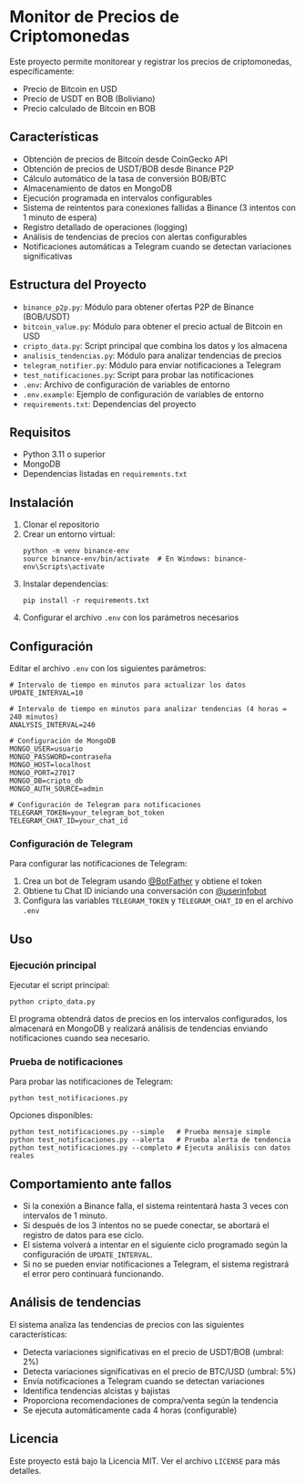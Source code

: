 # Monitor de Precios de Criptomonedas

Este proyecto permite monitorear y registrar los precios de criptomonedas, específicamente:
- Precio de Bitcoin en USD
- Precio de USDT en BOB (Boliviano)
- Precio calculado de Bitcoin en BOB


## Características

- Obtención de precios de Bitcoin desde CoinGecko API
- Obtención de precios de USDT/BOB desde Binance P2P
- Cálculo automático de la tasa de conversión BOB/BTC
- Almacenamiento de datos en MongoDB
- Ejecución programada en intervalos configurables
- Sistema de reintentos para conexiones fallidas a Binance (3 intentos con 1 minuto de espera)
- Registro detallado de operaciones (logging)
- Análisis de tendencias de precios con alertas configurables
- Notificaciones automáticas a Telegram cuando se detectan variaciones significativas

## Estructura del Proyecto

- `binance_p2p.py`: Módulo para obtener ofertas P2P de Binance (BOB/USDT)
- `bitcoin_value.py`: Módulo para obtener el precio actual de Bitcoin en USD
- `cripto_data.py`: Script principal que combina los datos y los almacena
- `analisis_tendencias.py`: Módulo para analizar tendencias de precios
- `telegram_notifier.py`: Módulo para enviar notificaciones a Telegram
- `test_notificaciones.py`: Script para probar las notificaciones
- `.env`: Archivo de configuración de variables de entorno
- `.env.example`: Ejemplo de configuración de variables de entorno
- `requirements.txt`: Dependencias del proyecto

## Requisitos

- Python 3.11 o superior
- MongoDB
- Dependencias listadas en `requirements.txt`

## Instalación

1. Clonar el repositorio
2. Crear un entorno virtual:
   ```
   python -m venv binance-env
   source binance-env/bin/activate  # En Windows: binance-env\Scripts\activate
   ```
3. Instalar dependencias:
   ```
   pip install -r requirements.txt
   ```
4. Configurar el archivo `.env` con los parámetros necesarios

## Configuración

Editar el archivo `.env` con los siguientes parámetros:

```
# Intervalo de tiempo en minutos para actualizar los datos
UPDATE_INTERVAL=10

# Intervalo de tiempo en minutos para analizar tendencias (4 horas = 240 minutos)
ANALYSIS_INTERVAL=240

# Configuración de MongoDB
MONGO_USER=usuario
MONGO_PASSWORD=contraseña
MONGO_HOST=localhost
MONGO_PORT=27017
MONGO_DB=cripto_db
MONGO_AUTH_SOURCE=admin

# Configuración de Telegram para notificaciones
TELEGRAM_TOKEN=your_telegram_bot_token
TELEGRAM_CHAT_ID=your_chat_id
```

### Configuración de Telegram

Para configurar las notificaciones de Telegram:

1. Crea un bot de Telegram usando [@BotFather](https://t.me/BotFather) y obtiene el token
2. Obtiene tu Chat ID iniciando una conversación con [@userinfobot](https://t.me/userinfobot)
3. Configura las variables `TELEGRAM_TOKEN` y `TELEGRAM_CHAT_ID` en el archivo `.env`

## Uso

### Ejecución principal

Ejecutar el script principal:

```
python cripto_data.py
```

El programa obtendrá datos de precios en los intervalos configurados, los almacenará en MongoDB y realizará análisis de tendencias enviando notificaciones cuando sea necesario.

### Prueba de notificaciones

Para probar las notificaciones de Telegram:

```
python test_notificaciones.py
```

Opciones disponibles:

```
python test_notificaciones.py --simple   # Prueba mensaje simple
python test_notificaciones.py --alerta   # Prueba alerta de tendencia
python test_notificaciones.py --completo # Ejecuta análisis con datos reales
```

## Comportamiento ante fallos

- Si la conexión a Binance falla, el sistema reintentará hasta 3 veces con intervalos de 1 minuto.
- Si después de los 3 intentos no se puede conectar, se abortará el registro de datos para ese ciclo.
- El sistema volverá a intentar en el siguiente ciclo programado según la configuración de `UPDATE_INTERVAL`.
- Si no se pueden enviar notificaciones a Telegram, el sistema registrará el error pero continuará funcionando.

## Análisis de tendencias

El sistema analiza las tendencias de precios con las siguientes características:

- Detecta variaciones significativas en el precio de USDT/BOB (umbral: 2%)
- Detecta variaciones significativas en el precio de BTC/USD (umbral: 5%)
- Envía notificaciones a Telegram cuando se detectan variaciones
- Identifica tendencias alcistas y bajistas
- Proporciona recomendaciones de compra/venta según la tendencia
- Se ejecuta automáticamente cada 4 horas (configurable)

## Licencia

Este proyecto está bajo la Licencia MIT. Ver el archivo `LICENSE` para más detalles.
